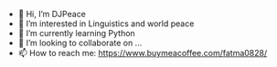 - 👋 Hi, I’m DJPeace
- 👀 I’m interested in Linguistics and world peace
- 🌱 I’m currently learning Python
- 💞️ I’m looking to collaborate on ...
- 📫 How to reach me: https://www.buymeacoffee.com/fatma0828/
